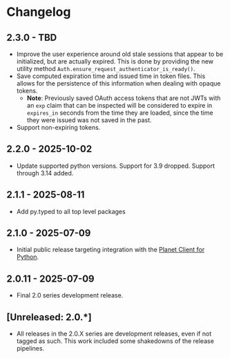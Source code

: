 # Changelog

## 2.3.0 - TBD
- Improve the user experience around old stale sessions that appear to be
  initialized, but are actually expired.  This is done by providing the new
  utility method `Auth.ensure_request_authenticator_is_ready()`.
- Save computed expiration time and issued time in token files. This allows
  for the persistence of this information when dealing with opaque tokens.
  - **Note**: Previously saved OAuth access tokens that are not JWTs with
    an `exp` claim that can be inspected will be considered to expire in
    `expires_in` seconds from the time they are loaded, since the time
    they were issued was not saved in the past.
- Support non-expiring tokens.

## 2.2.0 - 2025-10-02
- Update supported python versions.
  Support for 3.9 dropped.  Support through 3.14 added.

## 2.1.1 - 2025-08-11
- Add py.typed to all top level packages

## 2.1.0 - 2025-07-09
- Initial public release targeting integration with the
  [Planet Client for Python](https://github.com/planetlabs/planet-client-python).

## 2.0.11 - 2025-07-09
- Final 2.0 series development release.

## [Unreleased: 2.0.*]
- All releases in the 2.0.X series are development releases, even if not
  tagged as such. This work included some shakedowns of the release pipelines.
